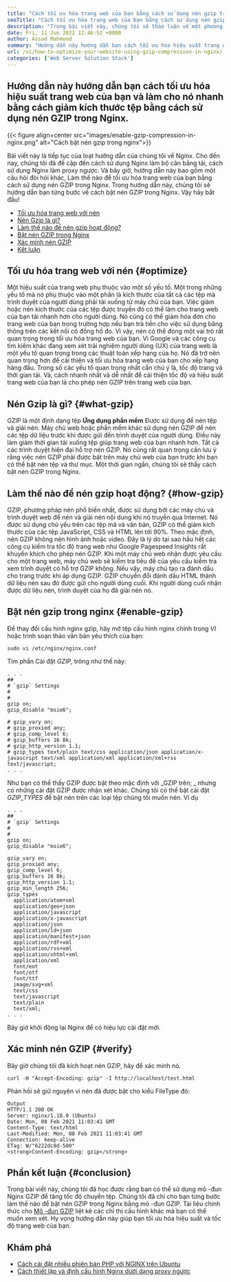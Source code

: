 ```yaml
---
title: "Cách tối ưu hóa trang web của bạn bằng cách sử dụng nén gzip trong nginx" 
seoTitle: "Cách tối ưu hóa trang web của bạn bằng cách sử dụng nén gzip trong nginx" 
description: "Trong bài viết này, chúng tôi sẽ thảo luận về một phương pháp để tối ưu hóa tốc độ chuyển trang web của bạn bằng cách giảm kích thước tệp thông qua nén GZIP trong Nginx." 
date: Fri, 11 Jun 2021 12:46:52 +0000
author: Assad Mahmood
summary: "Hướng dẫn này hướng dẫn bạn cách tối ưu hóa hiệu suất trang web của bạn và làm cho nó nhanh bằng cách giảm kích thước tệp bằng cách sử dụng nén GZIP trong Nginx." 
url: /vi/how-to-optimize-your-website-using-gzip-compression-in-nginx/
categories: ['Web Server Solution Stack']
---
```


## Hướng dẫn này hướng dẫn bạn cách tối ưu hóa hiệu suất trang web của bạn và làm cho nó nhanh bằng cách giảm kích thước tệp bằng cách sử dụng nén GZIP trong Nginx.

{{< figure align=center src="images/enable-gzip-compression-in-nginx.png" alt="Cách bật nén gzip trong nginx">}}

Bài viết này là tiếp tục của loạt hướng dẫn của chúng tôi về Nginx. Cho đến nay, chúng tôi đã đề cập đến cách sử dụng Nginx làm bộ cân bằng tải, cách sử dụng Nginx làm proxy ngược. Và bây giờ, hướng dẫn này bao gồm một câu hỏi đòi hỏi khác, Làm thế nào để tối ưu hóa trang web của bạn bằng cách sử dụng nén GZIP trong Nginx. Trong hướng dẫn này, chúng tôi sẽ hướng dẫn bạn từng bước về cách bật nén GZIP trong Nginx. Vậy hãy bắt đầu!
  * [Tối ưu hóa trang web với nén][1]
  * [Nén Gzip là gì?][2]
  * [Làm thế nào để nén gzip hoạt động?][3]
  * [Bật nén GZIP trong Nginx][4]
  * [Xác minh nén GZIP][5]
  * [Kết luận][6]

## Tối ưu hóa trang web với nén {#optimize}

Một hiệu suất của trang web phụ thuộc vào một số yếu tố. Một trong những yếu tố mà nó phụ thuộc vào một phần là kích thước của tất cả các tệp mà trình duyệt của người dùng phải tải xuống từ máy chủ của bạn. Việc giảm hoặc nén kích thước của các tệp được truyền đó có thể làm cho trang web của bạn tải nhanh hơn cho người dùng. Nó cũng có thể giảm hóa đơn cho trang web của bạn trong trường hợp nếu bạn trả tiền cho việc sử dụng băng thông trên các kết nối có đồng hồ đo. Vì vậy, nén có thể đóng một vai trò rất quan trọng trong tối ưu hóa trang web của bạn.
Vì Google và các công cụ tìm kiếm khác đang xem xét trải nghiệm người dùng (UX) của trang web là một yếu tố quan trọng trong các thuật toán xếp hạng của họ. Nó đã trở nên quan trọng hơn để cải thiện và tối ưu hóa trang web của bạn cho xếp hạng hàng đầu. Trong số các yếu tố quan trọng nhất cần chú ý là, tốc độ trang và thời gian tải. Và, cách nhanh nhất và dễ nhất để cải thiện tốc độ và hiệu suất trang web của bạn là cho phép nén GZIP trên trang web của bạn.

## Nén Gzip là gì? {#what-gzip}

GZIP là một định dạng tệp **Ứng dụng phần mềm** Được sử dụng để nén tệp và giải nén. Máy chủ web hoặc phần mềm khác sử dụng nén GZIP để nén các tệp dữ liệu trước khi được gửi đến trình duyệt của người dùng. Điều này làm giảm thời gian tải xuống tệp giúp trang web của bạn nhanh hơn. Tất cả các trình duyệt hiện đại hỗ trợ nén GZIP.
Nó cũng rất quan trọng cần lưu ý rằng việc nén GZIP phải được bật trên máy chủ web của bạn trước khi bạn có thể bật nén tệp và thư mục. Một thời gian ngắn, chúng tôi sẽ thấy cách bật nén GZIP trong Nginx.

## Làm thế nào để nén gzip hoạt động? {#how-gzip}

GZIP, phương pháp nén phổ biến nhất, được sử dụng bởi các máy chủ và trình duyệt web để nén và giải nén nội dung khi nó truyền qua Internet. Nó được sử dụng chủ yếu trên các tệp mã và văn bản, GZIP có thể giảm kích thước của các tệp JavaScript, CSS và HTML lên tới 90%.
Theo mặc định, nén GZIP không nén hình ảnh hoặc video. Đây là lý do tại sao hầu hết các công cụ kiểm tra tốc độ trang web như Google Pagespeed Insights rất khuyến khích cho phép nén GZIP.
Khi một máy chủ web nhận được yêu cầu cho một trang web, máy chủ web sẽ kiểm tra tiêu đề của yêu cầu kiểm tra xem trình duyệt có hỗ trợ GZIP không. Nếu vậy, máy chủ tạo ra đánh dấu cho trang trước khi áp dụng GZIP. GZIP chuyển đổi đánh dấu HTML thành dữ liệu nén sau đó được gửi cho người dùng cuối. Khi người dùng cuối nhận được dữ liệu nén, trình duyệt của họ đã giải nén nó.

## Bật nén gzip trong nginx {#enable-gzip}

Để thay đổi cấu hình nginx gzip, hãy mở tệp cấu hình nginx chính trong _VI_ hoặc trình soạn thảo văn bản yêu thích của bạn:
```
sudo vi /etc/nginx/nginx.conf
```
Tìm phần Cài đặt _GZIP_, trông như thế này:
```
. . .
##
# `gzip` Settings
#
#
gzip on;
gzip_disable "msie6";

# gzip_vary on;
# gzip_proxied any;
# gzip_comp_level 6;
# gzip_buffers 16 8k;
# gzip_http_version 1.1;
# gzip_types text/plain text/css application/json application/x-javascript text/xml application/xml application/xml+rss text/javascript;
. . .
```
Như bạn có thể thấy GZIP được bật theo mặc định với _GZIP trên; _ nhưng có những cài đặt GZIP được nhận xét khác.
Chúng tôi có thể bật cài đặt _GZIP_TYPES_ để bật nén trên các loại tệp chúng tôi muốn nén. Ví dụ
```
. . .
##
# `gzip` Settings
#
#
gzip on;
gzip_disable "msie6";

gzip_vary on;
gzip_proxied any;
gzip_comp_level 6;
gzip_buffers 16 8k;
gzip_http_version 1.1;
gzip_min_length 256;
gzip_types
  application/atom+xml
  application/geo+json
  application/javascript
  application/x-javascript
  application/json
  application/ld+json
  application/manifest+json
  application/rdf+xml
  application/rss+xml
  application/xhtml+xml
  application/xml
  font/eot
  font/otf
  font/ttf
  image/svg+xml
  text/css
  text/javascript
  text/plain
  text/xml;
. . .
```
Bây giờ khởi động lại Nginx để có hiệu lực cài đặt mới.

## Xác minh nén GZIP {#verify}

Bây giờ chúng tôi đã kích hoạt nén GZIP, hãy để xác minh nó.
```
curl -H "Accept-Encoding: gzip" -I http://localhost/test.html

```
Phản hồi sẽ giữ nguyên vì nén đã được bật cho kiểu FileType đó:
```
Output
HTTP/1.1 200 OK
Server: nginx/1.18.0 (Ubuntu)
Date: Mon, 08 Feb 2021 11:03:41 GMT
Content-Type: text/html
Last-Modified: Mon, 08 Feb 2021 11:03:41 GMT
Connection: keep-alive
ETag: W/"6222dc8d-500"
<strong>Content-Encoding: gzip</strong>
```

## Phần kết luận {#conclusion}

Trong bài viết này, chúng tôi đã học được rằng bạn có thể sử dụng mô -đun Nginx GZIP để tăng tốc độ chuyển tệp. Chúng tôi đã chỉ cho bạn từng bước làm thế nào để bật nén GZIP trong Nginx bằng mô -đun GZIP. Tài liệu chính thức cho [Mô -đun GZIP][7] liệt kê các chỉ thị cấu hình khác mà bạn có thể muốn xem xét. Hy vọng hướng dẫn này giúp bạn tối ưu hóa hiệu suất và tốc độ trang web của bạn.

## Khám phá
  * [Cách cài đặt nhiều phiên bản PHP với NGINX trên Ubuntu][8]
  * [Cách thiết lập và định cấu hình Nginx dưới dạng proxy ngược][9]



[1]: #optimize
[2]: #what-gzip
[3]: #how-gzip
[4]: #enable-gzip
[5]: #verify-gzip
[6]: #conclusion
[7]: https://nginx.org/en/docs/http/ngx_http_gzip_module.html
[8]: https://blog.containerize.com/web-server-solution-stack/how-to-install-multiple-php-versions-with-nginx-on-ubuntu/
[9]: https://blog.containerize.com/web-server-solution-stack/how-to-setup-and-configure-nginx-as-reverse-proxy/
